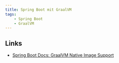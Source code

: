 ```yaml
---
title: Spring Boot mit GraalVM
tags:
    - Spring Boot
    - GraalVM
---
```


## Links
- [Spring Boot Docs: GraalVM Native Image Support](https://docs.spring.io/spring-boot/docs/current/reference/html/native-image.html)
